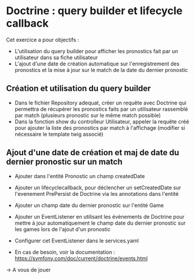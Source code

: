 # Doctrine : query builder et lifecycle callback

Cet exercice a pour objectifs :
* L'utilisation du query builder pour afficher les pronostics 
fait par un utilisateur dans sa fiche utilisateur
* L'ajout d'une date de création automatique sur l'enregistrement
des pronostics et la mise à jour sur le match de la date 
du dernier pronostic

## Création et utilisation du query builder
* Dans le fichier Repository adequat, créer un requête avec Doctrine
qui permettra de récupérer les pronostics faits par un utilisateur
rassemblé par match (plusieurs pronostic sur le même match possible)
* Dans la fonction show du controlleur Utilisateur, appeler la requête
créé pour ajouter la liste des pronostics par match à l'affichage
(modifier si nécessaire le template twig associé)

## Ajout d'une date de création et maj de date du dernier pronostic sur un match
*  Ajouter dans l'entité Pronostic un champ createdDate 
* Ajouter un lifecyclecallback, pour déclencher un setCreatedDate
sur l'evenement PrePersist de Doctrine via les annotations dans l'entité
* Ajouter un champ date du dernier pronostic sur l'entité Game
* Ajouter un EventListener en utilisant les évènements de Doctrine
pour mettre à jour automatiquement le champ date du dernier pronostic 
sur les games lors de l'ajout d'un pronostic
* Configurer cet EventListener dans le services.yaml

* En cas de besoin, voir la documentation : 
https://symfony.com/doc/current/doctrine/events.html

-> A vous de jouer